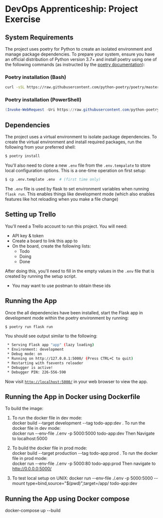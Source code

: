 # DevOps Apprenticeship: Project Exercise

## System Requirements

The project uses poetry for Python to create an isolated environment and manage package dependencies. To prepare your system, ensure you have an official distribution of Python version 3.7+ and install poetry using one of the following commands (as instructed by the [poetry documentation](https://python-poetry.org/docs/#system-requirements)):

### Poetry installation (Bash)

```bash
curl -sSL https://raw.githubusercontent.com/python-poetry/poetry/master/get-poetry.py | python
```

### Poetry installation (PowerShell)

```powershell
(Invoke-WebRequest -Uri https://raw.githubusercontent.com/python-poetry/poetry/master/get-poetry.py -UseBasicParsing).Content | python
```

## Dependencies

The project uses a virtual environment to isolate package dependencies. To create the virtual environment and install required packages, run the following from your preferred shell:

```bash
$ poetry install
```

You'll also need to clone a new `.env` file from the `.env.tempalate` to store local configuration options. This is a one-time operation on first setup:

```bash
$ cp .env.template .env  # (first time only)
```

The `.env` file is used by flask to set environment variables when running `flask run`. This enables things like development mode (which also enables features like hot reloading when you make a file change)

## Setting up Trello

You'll need a Trello account to run this project. You will need:
* API key & token
* Create a board to link this app to
* On the board, create the following lists:
    * Todo
    * Doing
    * Done

After doing this, you'll need to fill in the empty values in the `.env` file that is created by running the setup script.
* You may want to use postman to obtain these ids

## Running the App

Once the all dependencies have been installed, start the Flask app in development mode within the poetry environment by running:
```bash
$ poetry run flask run
```

You should see output similar to the following:
```bash
 * Serving Flask app "app" (lazy loading)
 * Environment: development
 * Debug mode: on
 * Running on http://127.0.0.1:5000/ (Press CTRL+C to quit)
 * Restarting with fsevents reloader
 * Debugger is active!
 * Debugger PIN: 226-556-590
```
Now visit [`http://localhost:5000/`](http://localhost:5000/) in your web browser to view the app.

## Running the App in Docker using Dockerfile
 To build the image:

1. To run the docker file in dev mode:	     
docker build --target development --tag todo-app:dev .
To run the docker file in dev mode:      
docker run --env-file ./.env -p 5000:5000 todo-app:dev
Then Navigate to localhost:5000 
   
2. To build the docker file in prod mode:    
docker build --target production --tag todo-app:prod .
   To run the docker file in prod mode:       
docker run --env-file ./.env -p 5000:80 todo-app:prod
Then navigate to http://0.0.0.0:5000/

3. To test local setup on UNIX:
docker run --env-file ./.env -p 5000:5000 --mount type=bind,source="$(pwd)",target=/app/ todo-app:dev

## Running the App  using Docker compose
docker-compose up --build

